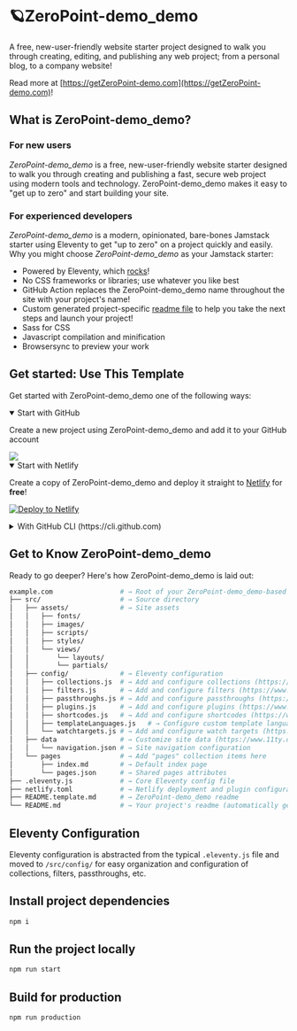 # 🪐ZeroPoint-demo_demo

A free, new-user-friendly website starter project designed to walk you through creating, editing, and publishing any web project; from a personal blog, to a company website!

Read more at [https://getZeroPoint-demo.com](https://getZeroPoint-demo.com)!

## What is ZeroPoint-demo_demo?

### For new users

_ZeroPoint-demo_demo_ is a free, new-user-friendly website starter designed to walk you through creating and publishing a fast, secure web project using modern tools and technology. ZeroPoint-demo_demo makes it easy to "get up to zero" and start building your site.

### For experienced developers

_ZeroPoint-demo_demo_ is a modern, opinionated, bare-bones Jamstack starter using Eleventy to get "up to zero" on a project quickly and easily.
Why you might choose _ZeroPoint-demo_demo_ as your Jamstack starter:

* Powered by Eleventy, which [rocks](https://11ty.rocks)!
* No CSS frameworks or libraries; use whatever you like best
* GitHub Action replaces the ZeroPoint-demo_demo name throughout the site with your project's name!
* Custom generated project-specific [readme file](https://github.com/MWDelaney/ZeroPoint-demo_demo/blob/master/README.ZeroPoint-demo_demo.md) to help you take the next steps and launch your project!
* Sass for CSS
* Javascript compilation and minification
* Browsersync to preview your work

## Get started: Use This Template

Get started with ZeroPoint-demo_demo one of the following ways:

<details open>
 <summary>Start with GitHub</summary>

Create a new project using ZeroPoint-demo_demo and add it to your GitHub account

<a href="https://github.com/MWDelaney/ZeroPoint-demo_demo/generate">
  <img src="https://img.shields.io/badge/use%20this-template-blueviolet?logo=github&style=for-the-badge">
</a>
 </details>

<details open>
 <summary>Start with Netlify</summary>

Create a copy of ZeroPoint-demo_demo and deploy it straight to [Netlify](https://netlify.com) for **free**!

[![Deploy to Netlify](https://www.netlify.com/img/deploy/button.svg)](https://app.netlify.com/start/deploy?repository=https://github.com/MWDelaney/ZeroPoint-demo_demo)


 </details>

<details>
 <summary>With GitHub CLI (https://cli.github.com)</summary>

Get started from your command line

 ```sh
  gh repo create example.com --template MWDelaney/ZeroPoint-demo_demo
 ```

</details>

## Get to Know ZeroPoint-demo_demo

Ready to go deeper? Here's how ZeroPoint-demo_demo is laid out:

```sh
example.com                 # → Root of your ZeroPoint-demo_demo-based project
├── src/                    # → Source directory
│   ├── assets/             # → Site assets
│   │   ├── fonts/
│   │   ├── images/
│   │   ├── scripts/
│   │   ├── styles/
│   │   └── views/
│   │       └── layouts/
│   │       └── partials/
│   ├── config/             # → Eleventy configuration
│   │   ├── collections.js  # → Add and configure collections (https://www.11ty.dev/docs/collections/)
│   │   ├── filters.js      # → Add and configure filters (https://www.11ty.dev/docs/filters/)
│   │   ├── passthroughs.js # → Add and configure passthroughs (https://www.11ty.dev/docs/copy/)
│   │   ├── plugins.js      # → Add and configure plugins (https://www.11ty.dev/docs/plugins/)
│   │   ├── shortcodes.js   # → Add and configure shortcodes (https://www.11ty.dev/docs/shortcodes/)
│   │   ├── templateLanguages.js   # → Configure custom template languages (HINT: this is where ZeroPoint-demo_demo's Sass and Javascript pipelines are set up!) (https://www.11ty.dev/docs/languages/custom/)
│   │   └── watchtargets.js # → Add and configure watch targets (https://www.11ty.dev/docs/watch-serve/)
│   ├── data                # → Customize site data (https://www.11ty.dev/docs/data/)
│   │   └── navigation.json # → Site navigation configuration
│   └── pages               # → Add "pages" collection items here
│       ├── index.md        # → Default index page
│       └── pages.json      # → Shared pages attributes
├── .eleventy.js            # → Core Eleventy config file
├── netlify.toml            # → Netlify deployment and plugin configuration (optional)
├── README.template.md      # → ZeroPoint-demo_demo readme
└── README.md               # → Your project's readme (automatically generated when this template is used)
```

## Eleventy Configuration

Eleventy configuration is abstracted from the typical `.eleventy.js` file and moved to `/src/config/` for easy organization and configuration of collections, filters, passthroughs, etc.

## Install project dependencies

```bash
npm i
```

## Run the project locally

```bash
npm run start
```

## Build for production

```bash
npm run production
```
